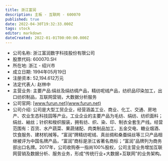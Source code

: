```yaml
---
title: 浙江富润
description: 主板 - 互联网 - 600070
published: true
date: 2022-04-30T19:32:33.000Z
tags: stock
editor: markdown
dateCreated: 2022-01-01T00:00:00.000Z
---
```


- 公司名称: 浙江富润数字科技股份有限公司
- 股票代码: 600070.SH
- 所在地: 浙江 - 绍兴市
- 成立日期: 1994年05月19日
- 注册资本: 52,194.612万元
- 法定代表人: 赵林中
- 主营业务: 主要产品:绢丝及绢纺绸产品，精纺呢绒产品，纺织品印染加工，出口纺织制品，互联网营销，大数据分析服务
- 公司官网: [www.furun.net](www.furun.net)
- 公司介绍: 公司是大型工贸企业，经营涵盖工业、商业、化工、交通、房地产、农业生态科技园等产业。工业企业的主要产品为毛纺、绢纺、纺织面料；绢丝、紬丝；针织和梭织服装，拥有纺、织、染、印、制衣全套生产线。经营范围有：百货、水产蔬菜、果蔬储配、肉类制品加工、五金交电、糖业烟酒、饮食服务、建材机械等。“富润”牌精纺呢绒、真丝绸和桑蚕绢丝等三只产品相继被评为中国名牌产品，“富润”商标是浙江省著名商标；“富润”品牌列为商务部出口名牌。2017年，公司收购泰一指尚100%股权，公司主营业务增加互联网营销及数据分析、服务业务，形成“传统行业+大数据+互联网”的业务架构。


